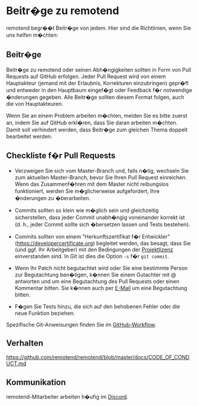 # Beitr�ge zu remotend

remotend begr��t Beitr�ge von jedem. Hier sind die Richtlinien, wenn Sie uns
helfen m�chten:

## Beitr�ge

Beitr�ge zu remotend oder seinen Abh�ngigkeiten sollten in Form von Pull
Requests auf GitHub erfolgen. Jeder Pull Request wird von einem Hauptakteur
(jemand mit der Erlaubnis, Korrekturen einzubringen) gepr�ft und entweder in den
Hauptbaum eingef�gt oder Feedback f�r notwendige �nderungen gegeben. Alle
Beitr�ge sollten diesem Format folgen, auch die von Hauptakteuren.

Wenn Sie an einem Problem arbeiten m�chten, melden Sie es bitte zuerst an, indem
Sie auf GitHub erkl�ren, dass Sie daran arbeiten m�chten. Damit soll verhindert
werden, dass Beitr�ge zum gleichen Thema doppelt bearbeitet werden.

## Checkliste f�r Pull Requests

- Verzweigen Sie sich vom Master-Branch und, falls n�tig, wechseln Sie zum
  aktuellen Master-Branch, bevor Sie Ihren Pull Request einreichen. Wenn das
  Zusammenf�hren mit dem Master nicht reibungslos funktioniert, werden Sie
  m�glicherweise aufgefordert, Ihre �nderungen zu �berarbeiten.

- Commits sollten so klein wie m�glich sein und gleichzeitig sicherstellen, dass
  jeder Commit unabh�ngig voneinander korrekt ist (d. h., jeder Commit sollte
  sich �bersetzen lassen und Tests bestehen).

- Commits sollten von einem "Herkunftszertifikat f�r Entwickler"
  (https://developercertificate.org) begleitet werden, das besagt, dass Sie (und
  ggf. Ihr Arbeitgeber) mit den Bedingungen der [Projektlizenz](../LICENCE)
  einverstanden sind. In Git ist dies die Option `-s` f�r `git commit`.

- Wenn Ihr Patch nicht begutachtet wird oder Sie eine bestimmte Person zur
  Begutachtung ben�tigen, k�nnen Sie einem Gutachter mit @ antworten und um eine
  Begutachtung des Pull Requests oder einen Kommentar bitten. Sie k�nnen auch
  per [E-Mail](mailto:info@remotend.com) um eine Begutachtung bitten.

- F�gen Sie Tests hinzu, die sich auf den behobenen Fehler oder die neue
  Funktion beziehen.

Spezifische Git-Anweisungen finden Sie im [GitHub-Workflow](https://github.com/servo/servo/wiki/GitHub-workflow).

## Verhalten

https://github.com/remotend/remotend/blob/master/docs/CODE_OF_CONDUCT.md

## Kommunikation

remotend-Mitarbeiter arbeiten h�ufig im [Discord](https://discord.gg/nDceKgxnkV).

